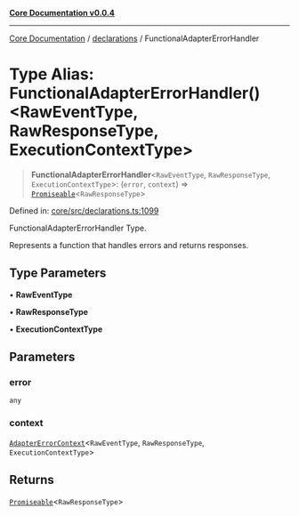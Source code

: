 [**Core Documentation v0.0.4**](../../README.md)

***

[Core Documentation](../../modules.md) / [declarations](../README.md) / FunctionalAdapterErrorHandler

# Type Alias: FunctionalAdapterErrorHandler()\<RawEventType, RawResponseType, ExecutionContextType\>

> **FunctionalAdapterErrorHandler**\<`RawEventType`, `RawResponseType`, `ExecutionContextType`\>: (`error`, `context`) => [`Promiseable`](Promiseable.md)\<`RawResponseType`\>

Defined in: [core/src/declarations.ts:1099](https://github.com/stonemjs/core/blob/8c14a336c794eb98d8513b950cb1c2786962eaaf/src/declarations.ts#L1099)

FunctionalAdapterErrorHandler Type.

Represents a function that handles errors and returns responses.

## Type Parameters

• **RawEventType**

• **RawResponseType**

• **ExecutionContextType**

## Parameters

### error

`any`

### context

[`AdapterErrorContext`](../interfaces/AdapterErrorContext.md)\<`RawEventType`, `RawResponseType`, `ExecutionContextType`\>

## Returns

[`Promiseable`](Promiseable.md)\<`RawResponseType`\>
